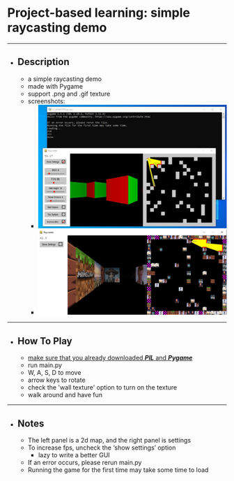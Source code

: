 # Project-based learning: simple raycasting demo
---
- ## Description
  - a simple raycasting demo
  - made with Pygame
  - support .png and .gif texture
  - screenshots:
    - !['1'](screenshots/1.jpg)
    - !['2'](screenshots/2.jpg)
---
- ## How To Play
  - <ins> make sure that you already downloaded _**PIL**_ and _**Pygame**_ </ins>
  - run main.py 
  - W, A, S, D to move
  - arrow keys to rotate
  - check the 'wall texture' option to turn on the texture
  - walk around and have fun
---
- ## Notes
  - The left panel is a 2d map, and the right panel is settings
  - To increase fps, uncheck the ‘show settings’ option
    - lazy to write a better GUI
  - If an error occurs, please rerun main.py
  - Running the game for the first time may take some time to load
